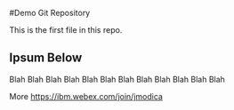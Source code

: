 #Demo Git Repository

This is the first file in this repo.

## Ipsum Below
Blah Blah Blah
Blah Blah Blah
Blah Blah Blah
Blah Blah Blah

More https://ibm.webex.com/join/jmodica